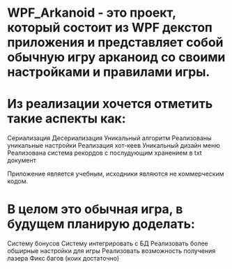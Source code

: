 # WPF_Arkanoid - это проект, который состоит из WPF декстоп приложения и представляет собой обычную игру арканоид со своими настройками и правилами игры.

# Из реализации хочется отметить такие аспекты как:
 Сериализация
 Десериализация
 Уникальный алгоритм
 Реализованы уникальные настройки
 Реализация хот-кеев
 Уникальный дизайн меню
 Реализована система рекордов с послудующим хранением в txt документ
 
 Приложение является учебным, исходники являются не коммерческим кодом.
 
 # В целом это обычная игра, в будущем планирую доделать:
  Систему бонусов
  Систему интегрировать с БД
  Реализовать более обширные настройки для игры
  Реализовать возможность получения лазера
  Фикс багов (коих достаточно)

